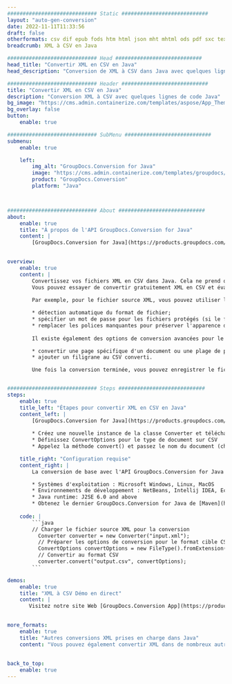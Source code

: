 ```yaml
---
############################# Static ############################
layout: "auto-gen-conversion"
date: 2022-11-11T11:33:56
draft: false
otherformats: csv dif epub fods htm html json mht mhtml ods pdf sxc tex tsv xlam xls xlsb xlsm xlsx xlt xltm xltx xml xps
breadcrumb: XML à CSV en Java

############################# Head ############################
head_title: "Convertir XML en CSV en Java"
head_description: "Conversion de XML à CSV dans Java avec quelques lignes de code. Convertissez plus de 160 formats de fichiers à l'aide de l'API de conversion de documents GroupDocs pour Java"

############################# Header ############################
title: "Convertir XML en CSV en Java"
description: "Conversion XML à CSV avec quelques lignes de code Java"
bg_image: "https://cms.admin.containerize.com/templates/aspose/App_Themes/V3/images/bg/header1.png"
bg_overlay: false
button:
    enable: true

############################# SubMenu ############################
submenu:
    enable: true

    left:
        img_alt: "GroupDocs.Conversion for Java"
        image: "https://cms.admin.containerize.com/templates/groupdocs/images/product-logos/90x90-noborder/groupdocs-conversion-java.png"
        product: "GroupDocs.Conversion"
        platform: "Java"



############################# About ############################
about:
    enable: true
    title: "À propos de l'API GroupDocs.Conversion for Java"
    content: |
        [GroupDocs.Conversion for Java](https://products.groupdocs.com/conversion/java/) est une API de conversion de format de fichier avancée pour la conversion entre les formats d'image et de document populaires tels que Microsoft Office, OpenDocument, PDF, HTML, e-mail, CAO. et bien plus encore avec seulement quelques lignes de code. L'API native détecte automatiquement les formats des documents originaux et propose de nombreuses options de personnalisation des documents convertis. Outre la fonction d'extraction d'informations d'un document, il prend également en charge la mise en cache des résultats de conversion sur le disque local par défaut. Cependant, tout type de stockage de cache peut être pris en charge en implémentant les interfaces appropriées - Amazon S3, Dropbox, Google Drive, Windows Azure, Reddis ou tout autre.
    

overview:
    enable: true
    content: |
        Convertissez vos fichiers XML en CSV dans Java. Cela ne prend que quelques lignes de code Java sur n'importe quelle plate-forme de votre choix, telle que Windows, Linux, macOS.
        Vous pouvez essayer de convertir gratuitement XML en CSV et évaluer la qualité des résultats de conversion. En plus des scripts de conversion de fichiers simples, vous pouvez essayer des options plus sophistiquées pour charger le fichier source XML et stocker la sortie CSV. 
        
        Par exemple, pour le fichier source XML, vous pouvez utiliser les options de chargement suivantes :

        * détection automatique du format de fichier;
        * spécifier un mot de passe pour les fichiers protégés (si le format de fichier le prend en charge);
        * remplacer les polices manquantes pour préserver l'apparence du document.
        
        Il existe également des options de conversion avancées pour le fichier CSV :

        * convertir une page spécifique d'un document ou une plage de pages;
        * ajouter un filigrane au CSV converti.

        Une fois la conversion terminée, vous pouvez enregistrer le fichier CSV dans votre chemin de fichier local ou dans un stockage tiers tel que FTP, Amazon S3, Google Drive, Dropbox, etc. Veuillez noter - pour convertir XML à CSV, vous n'avez pas besoin d'installer de logiciel supplémentaire, tel que MS Office, Open Office, Adobe Acrobat Reader, etc.


############################# Steps ############################
steps:
    enable: true
    title_left: "Étapes pour convertir XML en CSV en Java"
    content_left: |
        [GroupDocs.Conversion for Java](https://products.groupdocs.com/conversion/java/) permet aux développeurs de convertir facilement le fichier XML en CSV avec quelques lignes de code.
        
        * Créez une nouvelle instance de la classe Converter et téléchargez le fichier XML avec le chemin complet
        * Définissez ConvertOptions pour le type de document sur CSV
        * Appelez la méthode convert() et passez le nom du document (chemin complet) et le format (CSV) en tant que paramètre

    title_right: "Configuration requise"
    content_right: |
        La conversion de base avec l'API GroupDocs.Conversion for Java peut être effectuée avec seulement quelques lignes de code. Nos API sont prises en charge sur toutes les principales plates-formes et systèmes d'exploitation. Avant d'exécuter le code ci-dessous, assurez-vous que les prérequis suivants sont installés sur votre système.

        * Systèmes d'exploitation : Microsoft Windows, Linux, MacOS
        * Environnements de développement : NetBeans, Intellij IDEA, Eclipse, etc.
        * Java runtime: J2SE 6.0 and above
        * Obtenez le dernier GroupDocs.Conversion for Java de [Maven](https://repository.groupdocs.com/webapp/#/artifacts/browse/tree/General/repo/com/groupdocs/groupdocs-conversion)
         
    code: |
        ```java    
        // Charger le fichier source XML pour la conversion
          Converter converter = new Converter("input.xml");
          // Préparer les options de conversion pour le format cible CSV
          ConvertOptions convertOptions = new FileType().fromExtension("csv").getConvertOptions();
          // Convertir au format CSV
          converter.convert("output.csv", convertOptions);
        ```

demos:
    enable: true
    title: "XML à CSV Démo en direct"
    content: |
       Visitez notre site Web [GroupDocs.Conversion App](https://products.groupdocs.app/conversion/family) et essayez la conversion XML à CSV maintenant. La démo gratuite présente les avantages suivants
          

more_formats:
    enable: true
    title: "Autres conversions XML prises en charge dans Java"
    content: "Vous pouvez également convertir XML dans de nombreux autres formats de fichiers. Veuillez consulter la liste ci-dessous."
       
       
back_to_top:
    enable: true
---
```

